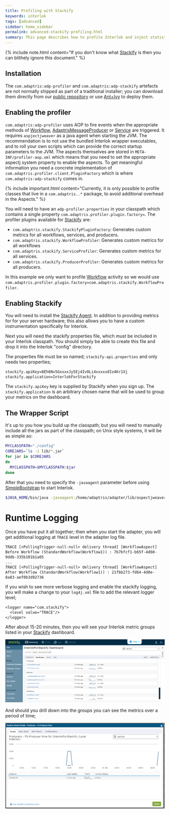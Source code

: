 ```yaml
---
title: Profiling with Stackify
keywords: interlok
tags: [advanced]
sidebar: home_sidebar
permalink: advanced-stackify-profiling.html
summary: This page describes how to profile Interlok and inject statistics into Stackify
---
```


{% include note.html content="If you don't know what [Stackify][] is then you can blithely ignore this document." %}

## Installation ##

The `com.adaptris:adp-profiler` and `com.adaptris:adp-stackify` artefacts are not normally shipped as part of a traditional installer; you can download them directly from our [public repository] or use [Ant+Ivy](advanced-ant-ivy-deploy.html) to deploy them.


## Enabling the profiler ##

`com.adaptris:adp-profiler` uses AOP to fire events when the appropriate methods of [Workflow][], [AdaptrisMessageProducer][] or [Service][] are triggered. It requires `aspjectjweaver` as a java agent when starting the JVM. The recommendation is to not use the bundled Interlok wrapper executables, and to roll your own scripts which can provide the correct startup parameters to the JVM. The aspects themselves are stored in `META-INF/profiler-aop.xml` which means that you need to set the appropriate aspectj system property to enable the aspects. To get meaningful information you need a concrete implementation of `com.adaptris.profiler.client.PluginFactory` which is where `com.adaptris:adp-stackify` comes in.

{% include important.html content="Currently, it is only possible to profile classes that live in a `com.adaptris..*` package, to avoid additional overhead in the Aspects." %}

You will need to have an `adp-profiler.properties` in your classpath which contains a single property `com.adaptris.profiler.plugin.factory=`. The profiler
plugins available for [Stackify] are:

- `com.adaptris.stackify.StackifyPluginFactory`: Generates custom metrics for all workflows, services, and producers.
- `com.adaptris.stackify.WorkflowProfiler`: Generates custom metrics for all workflows
- `com.adaptris.stackify.ServiceProfiler`: Generates custom metrics for all services.
- `com.adaptris.stackify.ProducerProfiler`: Generates custom metrics for all producers.

In this example we only want to profile [Workflow][] activity so we would use `com.adaptris.profiler.plugin.factory=com.adaptris.stackify.WorkflowProfiler`.

## Enabling Stackify ##

You will need to install the [Stackify Agent][]. In addition to providing metrics for for your server hardware; this also allows you to have a custom instrumentation specifically for Interlok.

Next you will need the stackify properties file, which must be included in your Interlok classpath.  You should simply be able to create this file and drop it into the Interlok "config" directory.

The properties file must be so named; `stackify-api.properties` and only needs two properties;
```
stackify.apiKey=8Eh6Nv5GxxxxJy5Ej4Iv0Li4xxxxx8Io4Kr1Xj
stackify.application=InterlokForStackify
```

The `stackify.apiKey` key is supplied by Stackify when you sign up.  The `stackify.application` is an arbitrary chosen name that will be used to group your metrics on the dashboard.


## The Wrapper Script ##

It's up to you how you build up the classpath; but you will need to manually include all the jars as part of the classpath; on Unix style systems, it will be as simple as:

```bash
MYCLASSPATH="./config"
COREJARS=`ls -1 lib/*.jar`
for jar in $COREJARS
do
  MYCLASSPATH=$MYCLASSPATH:$jar
done
```
After that you need to specify the `-javaagent` parameter before using [SimpleBootstrap][] to start Interlok.

```bash
$JAVA_HOME/bin/java -javaagent:/home/adaptris/adapter/lib/aspectjweaver.jar -Dorg.aspectj.weaver.loadtime.configuration=META-INF/profiler-aop.xml -cp "$MYCLASSPATH" $JAVA_ARGS com.adaptris.core.management.SimpleBootstrap bootstrap.properties
```


# Runtime Logging #

Once you have put it all together; then when you start the adapter, you will get additional logging at `TRACE` level in the adapter log file.

```
TRACE [<PollingTrigger-null-null> delivery thread] [WorkflowAspect] Before Workflow (StandardWorkflow(Workflow1)) : 7b7bfcf1-b65f-4d60-9ddb-335b101b1a05
...
TRACE [<PollingTrigger-null-null> delivery thread] [WorkflowAspect] After Workflow (StandardWorkflow(Workflow1)) : 21fbb273-fd64-4d0e-8a83-aef0b3d92736
```

If you wish to see more verbose logging and enable the stackify logging, you will make a change to your `log4j.xml` file to add the relevant logger level;

```
<logger name="com.stackify">
  <level value="TRACE"/>
</logger>
```

After about 15-20 minutes, then you will see your Interlok metric groups listed in your [Stackify][] dashboard.

![Dashboard](./images/stackify/StackifyDash.png)

And should you drill down into the groups you can see the metrics over a period of time;

![FSProducer](./images/stackify/FSProducer.png)



[Stackify]: http://stackify.com/
[public repository]: https://development.adaptris.net/nexus/content/groups/public/com/adaptris/
[SimpleBootstrap]: https://development.adaptris.net/javadocs/v3-snapshot/Interlok-API/com/adaptris/core/management/SimpleBootstrap.html
[Stackify Agent]: https://stackify.screenstepslive.com/s/3095/m/7787/l/119709-installation-for-linux
[Workflow]: https://development.adaptris.net/javadocs/v3-snapshot/Interlok-API/com/adaptris/core/AdaptrisMessageListener.html#onAdaptrisMessage-com.adaptris.core.AdaptrisMessage-
[AdaptrisMessageProducer]: https://development.adaptris.net/javadocs/v3-snapshot/Interlok-API/com/adaptris/core/AdaptrisMessageSender.html#produce-com.adaptris.core.AdaptrisMessage-com.adaptris.core.ProduceDestination-
[Service]: https://development.adaptris.net/javadocs/v3-snapshot/Interlok-API/com/adaptris/core/Service.html#doService-com.adaptris.core.AdaptrisMessage-
